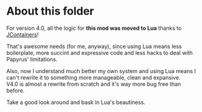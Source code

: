 # About this folder
For version 4.0, all the logic for **this mod was moved to Lua** thanks to [JContainers](https://www.nexusmods.com/skyrimspecialedition/mods/16495)!

That's awesome needs (for me, anyway), since using Lua means less boilerplate, more succint and expressive code and less hacks to deal with Papyrus' limitations.

Also, now I understand much better my own system and using Lua means I can't rewrite it to something more manageable, clean and expansive.\
V4.0 is almost a rewrite from scratch and it's way more bug free than before.


Take a good look around and bask in Lua's beautiness.
